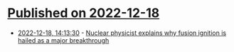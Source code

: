 # [Published on 2022-12-18](index.md)

* [2022-12-18, 14:13:30](https://news.ycombinator.com/item?id=34037794) - [Nuclear physicist explains why fusion ignition is hailed as a major breakthrough](https://theconversation.com/why-fusion-ignition-is-being-hailed-as-a-major-breakthrough-in-fusion-a-nuclear-physicist-explains-196475)
